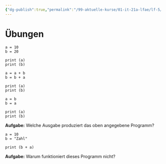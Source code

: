 ```yaml
---
{"dg-publish":true,"permalink":"/99-aktuelle-kurse/01-it-21a-lfae/lf-5/5-einfache-anwendungen-in-python-implementieren/02-uebung-variablen/"}
---
```



# Übungen
```
a = 10
b = 20

print (a)
print (b)

a = a + b
b = b + a

print (a)
print (b)

a = b
b = a

print (a)
print (b)

```

**Aufgabe:**
Welche Ausgabe produziert das oben angegebene Programm?


```
a = 10
b = "Zahl"

print (b + a)
```

**Aufgabe:**
Warum funktioniert dieses Programm nicht?
